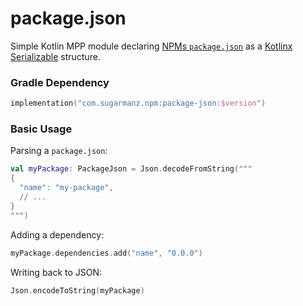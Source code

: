 # package.json

Simple Kotlin MPP module declaring [NPMs `package.json`](https://docs.npmjs.com/cli/v8/configuring-npm/package-json) as a [Kotlinx Serializable](https://github.com/Kotlin/kotlinx.serialization) structure.

### Gradle Dependency

```kotlin
implementation("com.sugarmanz.npm:package-json:$version")
```

### Basic Usage

Parsing a `package.json`:

```kotlin
val myPackage: PackageJson = Json.decodeFromString("""
{
  "name": "my-package",
  // ...
}
""")
```

Adding a dependency:

```kotlin
myPackage.dependencies.add("name", "0.0.0")
```

Writing back to JSON:

```kotlin
Json.encodeToString(myPackage)
```